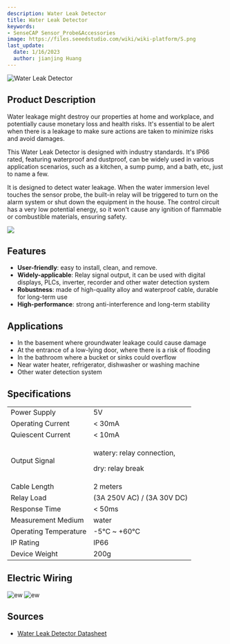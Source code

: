 ```yaml
---
description: Water Leak Detector
title: Water Leak Detector
keywords:
- SenseCAP Sensor_Probe&Accessories
image: https://files.seeedstudio.com/wiki/wiki-platform/S.png
last_update:
  date: 1/16/2023
  author: jianjing Huang
---
```


![Water Leak Detector](https://files.seeedstudio.com/wiki/Water_Leak_Detector/pic.PNG)

## Product Description

Water leakage might destroy our properties at home and workplace, and potentially cause monetary loss and health risks. It's essential to be alert when there is a leakage to make sure actions are taken to minimize risks and avoid damages.

This Water Leak Detector is designed with industry standards. It's IP66 rated, featuring waterproof and dustproof, can be widely used in various application scenarios, such as a kitchen, a sump pump, and a bath, etc, just to name a few.

It is designed to detect water leakage. When the water immersion level touches the sensor probe, the built-in relay will be triggered to turn on the alarm system or shut down the equipment in the house. The control circuit has a very low potential energy, so it won't cause any ignition of flammable or combustible materials, ensuring safety.

[![](https://files.seeedstudio.com/wiki/Seeed-WiKi/docs/images/300px-Get_One_Now_Banner-ragular.png)](https://www.seeedstudio.com/Water-Leak-Detector-p-4620.html)

## Features

* **User-friendly**: easy to install, clean, and remove.
* **Widely-applicable**: Relay signal output, it can be used with digital displays, PLCs, inverter, recorder and other water detection system
* **Robustness**: made of high-quality alloy and waterproof cable, durable for long-term use
* **High-performance**: strong anti-interference and long-term stability

## Applications

* In the basement where groundwater leakage could cause damage
* At the entrance of a low-lying door, where there is a risk of flooding
* In the bathroom where a bucket or sinks could overflow
* Near water heater, refrigerator, dishwasher or washing machine
* Other water detection system

## Specifications

<!-- <style type="text/css">
.tg  {border-collapse:collapse;border-spacing:0;}
.tg td{border-color:black;border-style:solid;border-width:1px;font-family:Arial, sans-serif;font-size:14px;
  overflow:hidden;padding:10px 5px;word-break:normal;}
.tg th{border-color:black;border-style:solid;border-width:1px;font-family:Arial, sans-serif;font-size:14px;
  font-weight:normal;overflow:hidden;padding:10px 5px;word-break:normal;}
.tg .tg-2fdn{border-color:#9b9b9b;text-align:left;vertical-align:top}
.tg .tg-e2cz{background-color:#9b9b9b;border-color:#9b9b9b;color:#ffffff;text-align:left;vertical-align:top}
</style> -->

<table class="tg" data-data-data-style="undefined;table-layout: fixed; width: 640px;">
<tbody>
<tr>
<td class="tg-h2xt"><span data-data-style="color: #000000;">Power Supply</span></td>
<td class="tg-h2xt">5V</td>
</tr>
<tr>
<td class="tg-h2xt"><span data-data-style="color: #000000;" data-data-data-style="font-size: small;">Operating Current</span></td>
<td class="tg-h2xt">&lt; 30mA</td>
</tr>
<tr>
<td class="tg-h2xt">Quiescent Current</td>
<td class="tg-h2xt">&lt; 10mA</td>
</tr>
<tr>
<td class="tg-h2xt">Output Signal</td>
<td class="tg-h2xt">
<p>watery: relay connection,</p>
<p>dry: relay break</p>
</td>
</tr>
<tr>
<td class="tg-h2xt">Cable Length</td>
<td class="tg-h2xt">2 meters</td>
</tr>
<tr>
<td class="tg-zdzz">Relay Load</td>
<td class="tg-h2xt">(3A 250V AC) / (3A 30V DC)</td>
</tr>
<tr>
<td class="tg-h2xt">Response Time</td>
<td class="tg-h2xt">&lt; 50ms</td>
</tr>
<tr>
<td class="tg-h2xt">Measurement Medium</td>
<td class="tg-h2xt">water</td>
</tr>
<tr>
<td class="tg-h2xt">Operating Temperature</td>
<td class="tg-h2xt">-5℃ ~ +60℃</td>
</tr>
<tr>
<td class="tg-h2xt">IP Rating</td>
<td class="tg-h2xt">IP66</td>
</tr>
<tr>
<td class="tg-h2xt">Device Weight</td>
<td class="tg-h2xt">200g</td>
</tr>
</tbody>
</table>

## Electric Wiring

![ew](https://files.seeedstudio.com/wiki/Water_Leak_Detector/EW1.PNG)
![ew](https://files.seeedstudio.com/wiki/Water_Leak_Detector/EW2.PNG)

## Sources

* [Water Leak Detector Datasheet](https://files.seeedstudio.com/products/314990618/res/Water%20Leak%20Detector-Datasheet.pdf)
